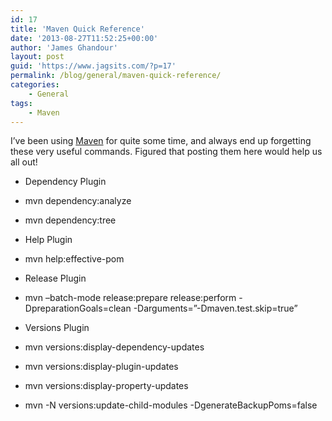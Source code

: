 ```yaml
---
id: 17
title: 'Maven Quick Reference'
date: '2013-08-27T11:52:25+00:00'
author: 'James Ghandour'
layout: post
guid: 'https://www.jagsits.com/?p=17'
permalink: /blog/general/maven-quick-reference/
categories:
    - General
tags:
    - Maven
---
```


I’ve been using [Maven](http://maven.apache.org/) for quite some time, and always end up forgetting these very useful commands. Figured that posting them here would help us all out!

- Dependency Plugin
- mvn dependency:analyze
- mvn dependency:tree
 
- Help Plugin
- mvn help:effective-pom
 
- Release Plugin
- mvn –batch-mode release:prepare release:perform -DpreparationGoals=clean -Darguments=”-Dmaven.test.skip=true”
 
- Versions Plugin
- mvn versions:display-dependency-updates
- mvn versions:display-plugin-updates
- mvn versions:display-property-updates
- mvn -N versions:update-child-modules -DgenerateBackupPoms=false
 